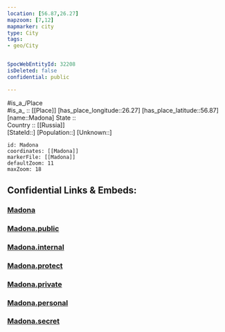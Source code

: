 ```yaml
---
location: [56.87,26.27] 
mapzoom: [7,12] 
mapmarker: city 
type: City
tags:
- geo/City


SpocWebEntityId: 32208
isDeleted: false
confidential: public

---
```

#is_a_/Place  
#is_a_ :: [[Place]] 
[has_place_longitude::26.27] 
[has_place_latitude::56.87] 
[name::Madona] 
State ::  
Country :: [[Russia]]  
[StateId::] 
[Population::] 
[Unknown::] 


```leaflet
id: Madona
coordinates: [[Madona]] 
markerFile: [[Madona]] 
defaultZoom: 11 
maxZoom: 18
```


## Confidential Links & Embeds: 

### [Madona](/_Standards/Earth/Continent/Europe/Europe~North/Latvia/Regions~Latvia/Vidzeme/counties~Vidzeme/Madona/City/Madona.md) 

### [Madona.public](/_public/Earth/Continent/Europe/Europe~North/Latvia/Regions~Latvia/Vidzeme/counties~Vidzeme/Madona/City/Madona.public.md) 

### [Madona.internal](/_internal/Earth/Continent/Europe/Europe~North/Latvia/Regions~Latvia/Vidzeme/counties~Vidzeme/Madona/City/Madona.internal.md) 

### [Madona.protect](/_protect/Earth/Continent/Europe/Europe~North/Latvia/Regions~Latvia/Vidzeme/counties~Vidzeme/Madona/City/Madona.protect.md) 

### [Madona.private](/_private/Earth/Continent/Europe/Europe~North/Latvia/Regions~Latvia/Vidzeme/counties~Vidzeme/Madona/City/Madona.private.md) 

### [Madona.personal](/_personal/Earth/Continent/Europe/Europe~North/Latvia/Regions~Latvia/Vidzeme/counties~Vidzeme/Madona/City/Madona.personal.md) 

### [Madona.secret](/_secret/Earth/Continent/Europe/Europe~North/Latvia/Regions~Latvia/Vidzeme/counties~Vidzeme/Madona/City/Madona.secret.md)

